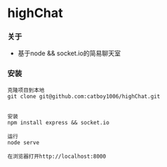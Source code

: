 # highChat

### 关于
* 基于node && socket.io的简易聊天室

### 安装
```
克隆项目到本地
git clone git@github.com:catboy1006/highChat.git


安装
npm install express && socket.io 

运行
node serve

在浏览器打开http://localhost:8000
```





